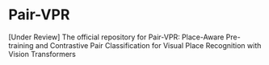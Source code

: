 # Pair-VPR
[Under Review] The official repository for Pair-VPR: Place-Aware Pre-training and Contrastive Pair Classification for Visual Place Recognition with Vision Transformers
